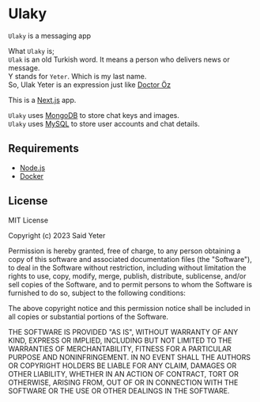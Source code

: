 # Ulaky

`Ulaky` is a messaging app

What `Ulaky` is;  
`Ulak` is an old Turkish word. It means a person who delivers news or message.  
Y stands for `Yeter`. Which is my last name.  
So, Ulak Yeter is an expression just like [Doctor Öz](https://en.wikipedia.org/wiki/Mehmet_Oz)

This is a [Next.js](https://nextjs.org/) app.

`Ulaky` uses [MongoDB](https://www.mongodb.com/) to store chat keys and images.  
`Ulaky` uses [MySQL](https://www.mysql.com/) to store user accounts and chat details.  

## Requirements
- [Node.js](https://nodejs.org/en/)
- [Docker](https://www.docker.com/)

## License

MIT License

Copyright (c) 2023 Said Yeter

Permission is hereby granted, free of charge, to any person obtaining a copy
of this software and associated documentation files (the "Software"), to deal
in the Software without restriction, including without limitation the rights
to use, copy, modify, merge, publish, distribute, sublicense, and/or sell
copies of the Software, and to permit persons to whom the Software is
furnished to do so, subject to the following conditions:

The above copyright notice and this permission notice shall be included in all
copies or substantial portions of the Software.

THE SOFTWARE IS PROVIDED "AS IS", WITHOUT WARRANTY OF ANY KIND, EXPRESS OR
IMPLIED, INCLUDING BUT NOT LIMITED TO THE WARRANTIES OF MERCHANTABILITY,
FITNESS FOR A PARTICULAR PURPOSE AND NONINFRINGEMENT. IN NO EVENT SHALL THE
AUTHORS OR COPYRIGHT HOLDERS BE LIABLE FOR ANY CLAIM, DAMAGES OR OTHER
LIABILITY, WHETHER IN AN ACTION OF CONTRACT, TORT OR OTHERWISE, ARISING FROM,
OUT OF OR IN CONNECTION WITH THE SOFTWARE OR THE USE OR OTHER DEALINGS IN THE
SOFTWARE.
